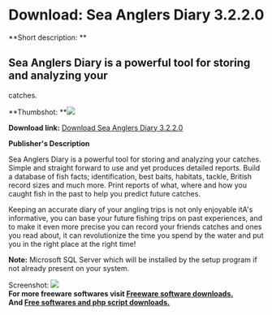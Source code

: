 # Download: Sea Anglers Diary 3.2.2.0

**Short description: **

## Sea Anglers Diary is a powerful tool for storing and analyzing your
catches.

  
**Thumbshot: **![](http://www.freewarefiles.com/screenshot/seaanglrdry_md.jpg)   
  
**Download link:** [Download Sea Anglers Diary 3.2.2.0](http://freesoftwares.boysofts.com/Sea-Anglers-Diary_program_69376.html)  
  

**Publisher's Description**  
  

Sea Anglers Diary is a powerful tool for storing and analyzing your catches.
Simple and straight forward to use and yet produces detailed reports. Build a
database of fish facts; identification, best baits, habitats, tackle, British
record sizes and much more. Print reports of what, where and how you caught
fish in the past to help you predict future catches.

Keeping an accurate diary of your angling trips is not only enjoyable itA's
informative, you can base your future fishing trips on past experiences, and
to make it even more precise you can record your friends catches and ones you
read about, it can revolutionize the time you spend by the water and put you
in the right place at the right time!

**Note:** Microsoft SQL Server which will be installed by the setup program if not already present on your system.

  
  
Screenshot: ![](http://www.freewarefiles.com/screenshot/seaanglrdry.jpg)  
**For more freeware softwares visit [Freeware software downloads.](http://freesoftwares.boysofts.com/)**   
**And [Free softwares and php script downloads.](http://www.boysofts.com/)**

